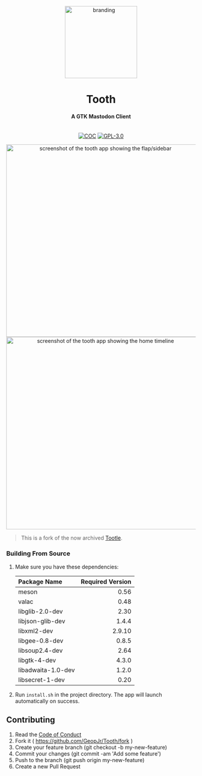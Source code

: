 <p align="center">
  <img alt="branding" width="192" src="./data/icons/color.svg">
</p>
<h1 align="center">Tooth</h1>
<h4 align="center">A GTK Mastodon Client</h4>
<p align="center">
  <br />
    <a href="./CODE_OF_CONDUCT.md"><img src="https://img.shields.io/badge/Contributor%20Covenant-v2.1-1970e3.svg?style=for-the-badge&labelColor=A2C4FA" alt="COC" /></a>
    <a href="./LICENSE"><img src="https://img.shields.io/badge/LICENSE-GPL--3.0-1970e3.svg?style=for-the-badge&labelColor=A2C4FA" alt="GPL-3.0" /></a>
</p>

<p align="center">
    <img alt="screenshot of the tooth app showing the flap/sidebar" height="512" src="https://i.imgur.com/c6zeCvp.png">
    <img alt="screenshot of the tooth app showing the home timeline" height="512" src="https://i.imgur.com/DOAV9nh.png">
</p>

> This is a fork of the now archived [Tootle](https://github.com/bleakgrey/tootle).

### Building From Source

1. Make sure you have these dependencies:

    Package Name | Required Version
    :--- |---:|
    meson | 0.56
    valac | 0.48
    libglib-2.0-dev | 2.30
    libjson-glib-dev | 1.4.4
    libxml2-dev | 2.9.10
    libgee-0.8-dev | 0.8.5
    libsoup2.4-dev | 2.64
    libgtk-4-dev | 4.3.0
    libadwaita-1.0-dev | 1.2.0
    libsecret-1-dev | 0.20


2. Run `install.sh` in the project directory. The app will launch automatically on success.


## Contributing

1. Read the [Code of Conduct](./CODE_OF_CONDUCT.md)
2. Fork it ( https://github.com/GeopJr/Tooth/fork )
3. Create your feature branch (git checkout -b my-new-feature)
4. Commit your changes (git commit -am 'Add some feature')
5. Push to the branch (git push origin my-new-feature)
6. Create a new Pull Request
